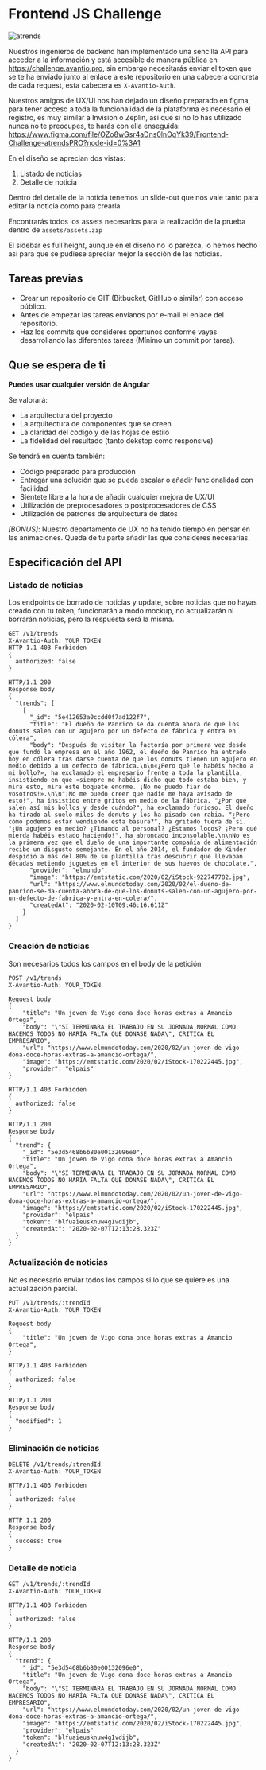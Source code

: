 # Frontend JS Challenge
![atrends](./assets/readme/first.png)

Nuestros ingenieros de backend han implementado una sencilla API para acceder a la información y está accesible de manera pública en https://challenge.avantio.pro, sin embargo necesitarás enviar el token que se te ha enviado junto al enlace a este repositorio en una cabecera concreta de cada request, esta cabecera es `X-Avantio-Auth`.

Nuestros amigos de UX/UI nos han dejado un diseño preparado en figma, para tener acceso a toda la funcionalidad de la plataforma es necesario el registro, es muy similar a Invision o Zeplin, así que si no lo has utilizado nunca no te preocupes, te harás con ella enseguida: https://www.figma.com/file/OZo8wGsr4aDns0lnOqYk39/Frontend-Challenge-atrendsPRO?node-id=0%3A1

En el diseño se aprecian dos vistas:
1. Listado de noticias
2. Detalle de noticia

Dentro del detalle de la noticia tenemos un slide-out que nos vale tanto para editar la noticia como para crearla.

Encontrarás todos los assets necesarios para la realización de la prueba dentro de `assets/assets.zip`

El sidebar es full height, aunque en el diseño no lo parezca, lo hemos hecho así para que se pudiese apreciar mejor la sección de las noticias.

## Tareas previas
- Crear un repositorio de GIT (Bitbucket, GitHub o similar) con acceso público.
- Antes de empezar las tareas envíanos por e-mail el enlace del repositorio.
- Haz los commits que consideres oportunos conforme vayas desarrollando las diferentes tareas (Mínimo un commit por tarea).

## Que se espera de ti
**Puedes usar cualquier versión de Angular**

Se valorará:
- La arquitectura del proyecto
- La arquitectura de componentes que se creen
- La claridad del codigo y de las hojas de estilo
- La fidelidad del resultado (tanto dekstop como responsive)

Se tendrá en cuenta también:
- Código preparado para producción
- Entregar una solución que se pueda escalar o añadir funcionalidad con facilidad
- Sientete libre a la hora de añadir cualquier mejora de UX/UI
- Utilización de preprocesadores o postprocesadores de CSS
- Utilización de patrones de arquitectura de datos

*[BONUS]*: Nuestro departamento de UX no ha tenido tiempo en pensar en las animaciones. Queda de tu parte añadir las que consideres necesarias.

## Especificación del API
### Listado de noticias
Los endpoints de borrado de noticias y update, sobre noticias que no hayas creado con tu token, funcionarán a modo mockup, no  actualizarán ni borrarán noticias, pero la respuesta será la misma.
```
GET /v1/trends
X-Avantio-Auth: YOUR_TOKEN
HTTP 1.1 403 Forbidden
{
  authorized: false
}

HTTP/1.1 200
Response body
{
  "trends": [
    {
      "_id": "5e412653a0ccdd0f7ad122f7",
      "title": "El dueño de Panrico se da cuenta ahora de que los donuts salen con un agujero por un defecto de fábrica y entra en cólera",
      "body": "Después de visitar la factoría por primera vez desde que fundó la empresa en el año 1962, el dueño de Panrico ha entrado hoy en cólera tras darse cuenta de que los donuts tienen un agujero en medio debido a un defecto de fábrica.\n\n«¿Pero qué le habéis hecho a mi bollo?», ha exclamado el empresario frente a toda la plantilla, insistiendo en que «siempre me habéis dicho que todo estaba bien, y mira esto, mira este boquete enorme. ¡No me puedo fiar de vosotros!».\n\n"¡No me puedo creer que nadie me haya avisado de esto!", ha insistido entre gritos en medio de la fábrica. "¿Por qué salen así mis bollos y desde cuándo?", ha exclamado furioso. El dueño ha tirado al suelo miles de donuts y los ha pisado con rabia. "¿Pero cómo podemos estar vendiendo esta basura?", ha gritado fuera de sí. "¿Un agujero en medio? ¿Timando al personal? ¿Estamos locos? ¡Pero qué mierda habéis estado haciendo!", ha abroncado inconsolable.\n\nNo es la primera vez que el dueño de una importante compañía de alimentación recibe un disgusto semejante. En el año 2014, el fundador de Kinder despidió a más del 80% de su plantilla tras descubrir que llevaban décadas metiendo juguetes en el interior de sus huevos de chocolate.",
      "provider": "elmundo",
      "image": "https://emtstatic.com/2020/02/iStock-922747782.jpg",
      "url": "https://www.elmundotoday.com/2020/02/el-dueno-de-panrico-se-da-cuenta-ahora-de-que-los-donuts-salen-con-un-agujero-por-un-defecto-de-fabrica-y-entra-en-colera/",
      "createdAt": "2020-02-10T09:46:16.611Z"
    }
  ]
}
```

### Creación de noticias
Son necesarios todos los campos en el body de la petición
```
POST /v1/trends
X-Avantio-Auth: YOUR_TOKEN

Request body
{
	"title": "Un joven de Vigo dona doce horas extras a Amancio Ortega",
	"body": "\"SI TERMINARA EL TRABAJO EN SU JORNADA NORMAL COMO HACEMOS TODOS NO HARÍA FALTA QUE DONASE NADA\", CRITICA EL EMPRESARIO",
	"url": "https://www.elmundotoday.com/2020/02/un-joven-de-vigo-dona-doce-horas-extras-a-amancio-ortega/",
	"image": "https://emtstatic.com/2020/02/iStock-170222445.jpg",
	"provider": "elpais"
}

HTTP/1.1 403 Forbidden
{
  authorized: false
}

HTTP/1.1 200
Response body
{
  "trend": {
    "_id": "5e3d5468b6b80e00132096e0",
    "title": "Un joven de Vigo dona doce horas extras a Amancio Ortega",
    "body": "\"SI TERMINARA EL TRABAJO EN SU JORNADA NORMAL COMO HACEMOS TODOS NO HARÍA FALTA QUE DONASE NADA\", CRITICA EL EMPRESARIO",
    "url": "https://www.elmundotoday.com/2020/02/un-joven-de-vigo-dona-doce-horas-extras-a-amancio-ortega/",
    "image": "https://emtstatic.com/2020/02/iStock-170222445.jpg",
    "provider": "elpais"
    "token": "blfuaieusknuw4g1vdijb",
    "createdAt": "2020-02-07T12:13:28.323Z"
  }
}
```

### Actualización de noticias
No es necesario enviar todos los campos si lo que se quiere es una actualización parcial.
```
PUT /v1/trends/:trendId
X-Avantio-Auth: YOUR_TOKEN

Request body
{
	"title": "Un joven de Vigo dona once horas extras a Amancio Ortega",
}

HTTP/1.1 403 Forbidden
{
  authorized: false
}

HTTP/1.1 200
Response body
{
  "modified": 1
}
```

### Eliminación de noticias
```
DELETE /v1/trends/:trendId
X-Avantio-Auth: YOUR_TOKEN

HTTP/1.1 403 Forbidden
{
  authorized: false
}

HTTP 1.1 200
Response body
{
  success: true
}
```

### Detalle de noticia
```
GET /v1/trends/:trendId
X-Avantio-Auth: YOUR_TOKEN

HTTP/1.1 403 Forbidden
{
  authorized: false
}

HTTP/1.1 200
Response body
{
  "trend": {
    "_id": "5e3d5468b6b80e00132096e0",
    "title": "Un joven de Vigo dona doce horas extras a Amancio Ortega",
    "body": "\"SI TERMINARA EL TRABAJO EN SU JORNADA NORMAL COMO HACEMOS TODOS NO HARÍA FALTA QUE DONASE NADA\", CRITICA EL EMPRESARIO",
    "url": "https://www.elmundotoday.com/2020/02/un-joven-de-vigo-dona-doce-horas-extras-a-amancio-ortega/",
    "image": "https://emtstatic.com/2020/02/iStock-170222445.jpg",
    "provider": "elpais"
    "token": "blfuaieusknuw4g1vdijb",
    "createdAt": "2020-02-07T12:13:28.323Z"
  }
}
```
